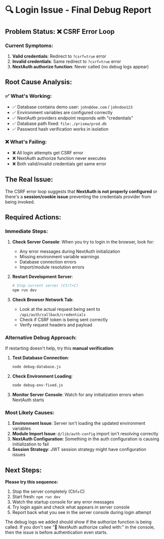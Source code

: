 # 🔍 Login Issue - Final Debug Report

## Problem Status: ❌ CSRF Error Loop

### Current Symptoms:
1. **Valid credentials**: Redirect to `?csrf=true` error
2. **Invalid credentials**: Same redirect to `?csrf=true` error  
3. **NextAuth authorize function**: Never called (no debug logs appear)

## Root Cause Analysis:

### ✅ What's Working:
- ✅ Database contains demo user: `john@doe.com` / `johndoe123`
- ✅ Environment variables are configured correctly
- ✅ NextAuth providers endpoint responds with "credentials"
- ✅ Database path fixed: `file:./prisma/prod.db`
- ✅ Password hash verification works in isolation

### ❌ What's Failing:
- ❌ All login attempts get CSRF error
- ❌ NextAuth authorize function never executes
- ❌ Both valid/invalid credentials get same error

## The Real Issue:

The CSRF error loop suggests that **NextAuth is not properly configured** or there's a **session/cookie issue** preventing the credentials provider from being invoked.

## Required Actions:

### Immediate Steps:
1. **Check Server Console**: When you try to login in the browser, look for:
   - Any error messages during NextAuth initialization
   - Missing environment variable warnings
   - Database connection errors
   - Import/module resolution errors

2. **Restart Development Server**: 
   ```bash
   # Stop current server (Ctrl+C)
   npm run dev
   ```

3. **Check Browser Network Tab**: 
   - Look at the actual request being sent to `/api/auth/callback/credentials`
   - Check if CSRF token is being sent correctly
   - Verify request headers and payload

### Alternative Debug Approach:

If restarting doesn't help, try this **manual verification**:

1. **Test Database Connection**:
   ```bash
   node debug-database.js
   ```

2. **Check Environment Loading**:
   ```bash
   node debug-env-fixed.js
   ```

3. **Monitor Server Console**: Watch for any initialization errors when NextAuth starts

### Most Likely Causes:

1. **Environment Issue**: Server isn't loading the updated environment variables
2. **Module Import Issue**: `@/lib/auth-config` import isn't resolving correctly  
3. **NextAuth Configuration**: Something in the auth configuration is causing initialization to fail
4. **Session Strategy**: JWT session strategy might have configuration issues

## Next Steps:

**Please try this sequence:**
1. Stop the server completely (Ctrl+C)
2. Start fresh: `npm run dev`
3. Watch the startup console for any error messages
4. Try login again and check what appears in server console
5. Report back what you see in the server console during login attempt

The debug logs we added should show if the authorize function is being called. If you don't see "🔐 NextAuth authorize called with:" in the console, then the issue is before authentication even starts.